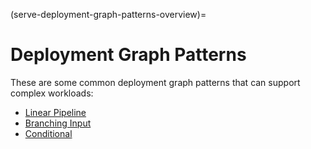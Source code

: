 (serve-deployment-graph-patterns-overview)=

# Deployment Graph Patterns

These are some common deployment graph patterns that can support complex workloads: 

- [Linear Pipeline](deployment-graph-patterns/linear_pipeline.md)
- [Branching Input](deployment-graph-patterns/branching_input.md)
- [Conditional](deployment-graph-patterns/conditional.md)
